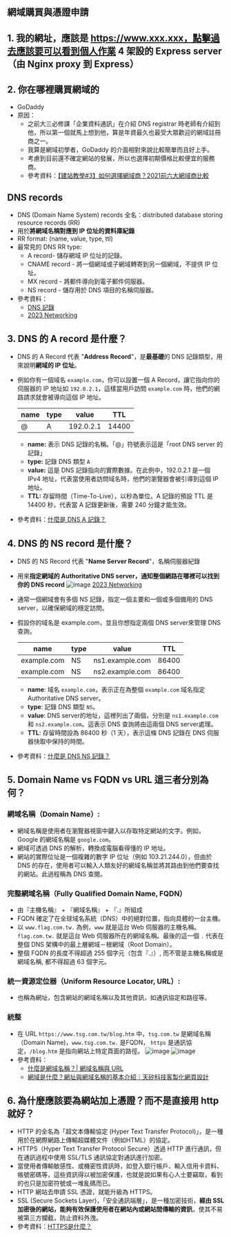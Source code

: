 網域購買與憑證申請
---
## 1. 我的網址，應該是 https://www.xxx.xxx，點擊過去應該要可以看到個人作業 4 架設的 Express server （由 Nginx proxy 到 Express）

## 2. 你在哪裡購買網域的
- GoDaddy
- 原因：
  - 之前大三必修課「企業資料通訊」在介紹 DNS registrar 時老師有介紹到他，所以第一個就馬上想到他，算是年資最久也最受大眾歡迎的網域註冊商之一。
  - 我算是網域初學者，GoDaddy 的介面相對來說比較簡單而且好上手。
  - 考慮到目前還不確定網站的發展，所以也選擇初期價格比較便宜的服務商。
  - 參考資料：[【建站教學#3】如何選擇網域商？2021前六大網域商比較](https://notjustdesigner.com/choose-domain-registrar/)

## DNS records
- DNS (Domain Name System) records 全名：distributed database storing resource records (RR)
- 用於**將網域名稱對應到 IP 位址的資料庫紀錄**
- RR format: (name, value, type, ttl)
- 最常見的 DNS RR type:
  - A record- 儲存網域 IP 位址的記錄。
  - CNAME record - 將一個網域或子網域轉寄到另一個網域，不提供 IP 位址。
  - MX record - 將郵件導向到電子郵件伺服器。
  - NS record - 儲存用於 DNS 項目的名稱伺服器。
- 參考資料：
  - [DNS 記錄](https://www.cloudflare.com/zh-tw/learning/dns/dns-records/)
  - [2023 Networking](https://sites.google.com/view/mikehsiao/teaching/networking-2024?authuser=0)

## 3. DNS 的 A record 是什麼？
- DNS 的 A Record 代表 "**Address Record**"，是**最基礎**的 DNS 記錄類型，用來說明**網域的 IP 位址**。
- 例如你有一個域名 `example.com`，你可以設置一個 A Record，讓它指向你的伺服器的 IP 地址如 `192.0.2.1`，這樣當用戶訪問 `example.com` 時，他們的網路請求就會被導向這個 IP 地址。
  
  | name | type | value   | TTL   |
  |--------------|------|---------|-------|
  |      @       |  A   | 192.0.2.1 | 14400 |

  - **name:** 表示 DNS 記錄的名稱。「@」符號表示這是「root DNS server 的記錄」
  - **type:** 記錄 DNS 類型 `A`
  - **value:** 這是 DNS 記錄指向的實際數據。在此例中，192.0.2.1 是一個 IPv4 地址，代表當使用者訪問域名時，他們的瀏覽器會被引導到這個 IP 地址。
  - **TTL:** 存留時間（Time-To-Live），以秒為單位。A 記錄的預設 TTL 是 14400 秒，代表當 A 記錄更新後，需要 240 分鐘才能生效。
- 參考資料：[什麼是 DNS A 記錄？](https://www.cloudflare.com/zh-tw/learning/dns/dns-records/dns-a-record/)

## 4. DNS 的 NS record 是什麼？
- DNS 的 NS Record 代表 "**Name Server Record**"，名稱伺服器紀錄
- 用來**指定網域的 Authoritative DNS server，通知整個網路在哪裡可以找到你的 DNS record**
![image](https://github.com/user-attachments/assets/041e7be9-6028-4062-b661-6a702459cf69)
[2023 Networking](https://sites.google.com/view/mikehsiao/teaching/networking-2024?authuser=0)
- 通常一個網域會有多個 NS 記錄，指定一個主要和一個或多個備用的 DNS server，以確保網域的穩定訪問。
- 假設你的域名是 example.com，並且你想指定兩個 DNS server來管理 DNS 查詢。
  
  | name     | type | value            | TTL   |
  |------------------|------|------------------|-------|
  | example.com | NS   | ns1.example.com  | 86400 |
  | example.com | NS   | ns2.example.com  | 86400 |

  - **name**: 域名 `example.com`，表示正在為整個 `example.com` 域名指定 Authoritative DNS server。
  - **type**: 記錄 DNS 類型 `NS`。 
  - **value**:  DNS server的地址，這裡列出了兩個，分別是 `ns1.example.com` 和 `ns2.example.com`。這表示 DNS 查詢將由這兩個 DNS server處理。
  - **TTL**: 存留時間設為 86400 秒（1 天），表示這條 DNS 記錄在 DNS 伺服器快取中保持的時間。
- 參考資料：[什麼是 DNS NS 記錄？](https://www.cloudflare.com/zh-tw/learning/dns/dns-records/dns-ns-record/)
  
## 5. Domain Name vs FQDN vs URL 這三者分別為何？
### 網域名稱（Domain Name）:
- 網域名稱是使用者在瀏覽器視窗中鍵入以存取特定網站的文字。例如，Google 的網域名稱是 `google.com`。
- 網域可透過 DNS 的解析，轉換成電腦看得懂的 IP 地址。
- 網站的實際位址是一個複雜的數字 IP 位址（例如 103.21.244.0），但由於 DNS 的存在，使用者可以輸入人類友好的網域名稱並將其路由到他們要查找的網站。此過程稱為 DNS 查閱。

### 完整網域名稱（Fully Qualified Domain Name, FQDN）
- 由『主機名稱』 + 『網域名稱』 + 『.』所組成
- FQDN 確定了在全球域名系統（DNS）中的絕對位置，指向具體的一台主機。
- 以 `www.flag.com.tw.` 為例，`www` 就是這台 Web 伺服器的主機名稱。`flag.com.tw.` 就是這台 Web 伺服器所在的網域名稱。最後的這一個 `.` 代表在整個 DNS 架構中的最上層網域－根網域（Root Domain）。
- 整個 FQDN 的長度不得超過 255 個字元（包含『.』）, 而不管是主機名稱或是網域名稱, 都不得超過 63 個字元。
### 統一資源定位器（Uniform Resource Locator, URL）:
- 也稱為網址，包含網站的網域名稱以及其他資訊，如通訊協定和路徑等。
### 統整
- 在 URL `https://www.tsg.com.tw/blog.htm` 中，`tsg.com.tw` 是網域名稱（Domain Name)，`www.tsg.com.tw.` 是FQDN， `https` 是通訊協定，`/blog.htm` 是指向網站上特定頁面的路徑。
![image](https://github.com/user-attachments/assets/a805415a-837e-4f23-8417-206dbbc835b9)
![image](https://github.com/user-attachments/assets/14081675-3d4d-4ef7-af84-ae3f9d6e5072)
- 參考資料：
  - [什麼是網域名稱？| 網域名稱與 URL](https://www.cloudflare.com/zh-tw/learning/dns/glossary/what-is-a-domain-name/)
  - [網域是什麼？網址與網域名稱的基本介紹｜天矽科技客製化網頁設計](https://www.tsg.com.tw/blog-detail4-183-0-domain.htm)
## 6. 為什麼應該要為網站加上憑證？而不是直接用 http 就好？
- HTTP 的全名為「超文本傳輸協定 (Hyper Text Transfer Protocol)」，是一種用於在網際網路上傳輸超媒體文件（例如HTML）的協定。
- HTTPS（Hyper Text Transfer Protocol Secure）透過 HTTP 進行通訊，但在通訊過程中使用 SSL/TLS 通訊協定對通訊進行加密。
- 當使用者傳輸敏感性、或機密性資訊時，如登入銀行帳戶、輸入信用卡資料、帳號密碼等，這些資訊得以被加密保護，也就是說如果有心人士要竊取，看到的也只是加密符號或一堆亂碼而已。
- HTTP 網站去申請 SSL 憑證，就能升級為 HTTPS。
- SSL (Secure Sockets Layer)，「安全通訊端層」，是一種加密技術，**經由 SSL 加密後的網站，能夠有效保護使用者在網站內或網站間傳輸的資訊**，使其不易被第三方攔截，防止資料外洩。
- 參考資料：[HTTPS是什麼？](https://www.nss.com.tw/why-https-is-important-than-http)
